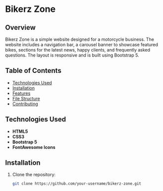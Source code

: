 # Bikerz Zone

## Overview

Bikerz Zone is a simple website designed for a motorcycle business. The website includes a navigation bar, a carousel banner to showcase featured bikes, sections for the latest news, happy clients, and frequently asked questions. The layout is responsive and is built using Bootstrap 5.

## Table of Contents

- [Technologies Used](#technologies-used)
- [Installation](#installation)
- [Features](#features)
- [File Structure](#file-structure)
- [Contributing](#contributing)

## Technologies Used

- **HTML5**
- **CSS3**
- **Bootstrap 5**
- **FontAwesome Icons**

## Installation

1. Clone the repository:

   ```bash
   git clone https://github.com/your-username/bikerz-zone.git
